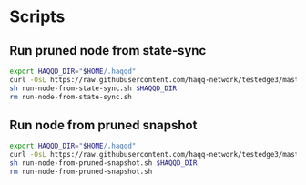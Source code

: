 # Scripts

## Run pruned node from state-sync
```sh
export HAQQD_DIR="$HOME/.haqqd"
curl -OsL https://raw.githubusercontent.com/haqq-network/testedge3/master/scripts/run-node-from-state-sync.sh  && \
sh run-node-from-state-sync.sh $HAQQD_DIR
rm run-node-from-state-sync.sh
```

## Run node from pruned snapshot
```sh
export HAQQD_DIR="$HOME/.haqqd"
curl -OsL https://raw.githubusercontent.com/haqq-network/testedge3/master/scripts/run-node-from-pruned-snapshot.sh  && \
sh run-node-from-pruned-snapshot.sh $HAQQD_DIR
rm run-node-from-pruned-snapshot.sh
```
